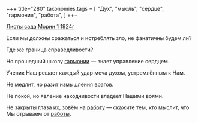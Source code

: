 +++
title="280"
taxonomies.tags = [
 "Дух",
 "мысль",
 "сердце",
 "гармония",
 "работа",
]
+++

[Листы сада Мории 1 1924г](/agni/1924)

Если мы должны сражаться и истреблять зло, не фанатичны будем ли?   

Где же граница справедливости?   

Но прошедший школу [гармонии](/tags/гармония) — знает управление сердцем.   

Ученик Наш решает каждый удар меча духом, устремлённым к Нам.   

Не медлит, но разит измышления врагов.   

Не покой, но явление находчивости владеет Нашими воями.   

Не закрыты глаза их, зовём на [работу](/tags/работа) — скажите тем, кто мыслит, что Мы отрываем от [работы](/tags/работа).   

